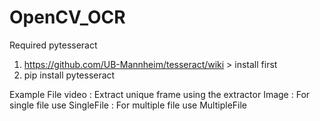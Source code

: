 # OpenCV_OCR

Required pytesseract
1. https://github.com/UB-Mannheim/tesseract/wiki > install first
2. pip install pytesseract


Example
File video : Extract unique frame using the extractor
Image : For single file use SingleFile
      : For multiple file use MultipleFile

